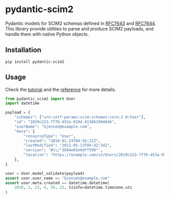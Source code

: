 # pydantic-scim2

Pydantic models for SCIM2 schemas defined in [RFC7643](https://www.rfc-editor.org/rfc/rfc7643) and [RFC7644](https://www.rfc-editor.org/rfc/rfc7644).
This library provide utilities to parse and produce SCIM2 payloads, and handle them with native Python objects.

## Installation

```shell
pip install pydantic-scim2
```

## Usage

Check the [tutorial](https://pydantic-scim2.readthedocs.io/en/latest/tutorial.html) and the [reference](https://pydantic-scim2.readthedocs.io/en/latest/reference.html) for more details.

```python
from pydantic_scim2 import User
import datetime

payload = {
    "schemas": ["urn:ietf:params:scim:schemas:core:2.0:User"],
    "id": "2819c223-7f76-453a-919d-413861904646",
    "userName": "bjensen@example.com",
    "meta": {
        "resourceType": "User",
        "created": "2010-01-23T04:56:22Z",
        "lastModified": "2011-05-13T04:42:34Z",
        "version": 'W\\/"3694e05e9dff590"',
        "location": "https://example.com/v2/Users/2819c223-7f76-453a-919d-413861904646",
    },
}

user = User.model_validate(payload)
assert user.user_name == "bjensen@example.com"
assert user.meta.created == datetime.datetime(
    2010, 1, 23, 4, 56, 22, tzinfo=datetime.timezone.utc
)
```
